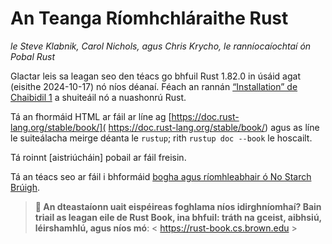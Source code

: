 # An Teanga Ríomhchláraithe Rust


_le Steve Klabnik, Carol Nichols, agus Chris Krycho, le ranníocaíochtaí ón
Pobal Rust_

Glactar leis sa leagan seo den téacs go bhfuil Rust 1.82.0 in úsáid agat (eisithe 2024-10-17)
nó níos déanaí. Féach an rannán [“Installation” de Chaibidil 1][install]<!-- neamhaird -->
a shuiteáil nó a nuashonrú Rust.
 
Tá an fhormáid HTML ar fáil ar líne ag
[https://doc.rust-lang.org/stable/book/]( https://doc.rust-lang.org/stable/book/)
agus as líne le suiteálacha meirge déanta le `rustup`; rith `rustup doc
--book` le hoscailt.

Tá roinnt [aistriúcháin] pobail ar fáil freisin.

Tá an téacs seo ar fáil i bhformáid [bogha agus ríomhleabhair ó No Starch
Brúigh][nsprust].

[install]: ch01-01-installation.html
[editions]: appendix-05-editions.html
[nsprust]: https://nostarch.com/rust-programming-language-2nd-edition
[translations]: appendix-06-translation.html

> **🚨 An dteastaíonn uait eispéireas foghlama níos idirghníomhaí? Bain triail as leagan eile
> de Rust Book, ina bhfuil: tráth na gceist, aibhsiú, léirshamhlú, agus
> níos mó**: < https://rust-book.cs.brown.edu >
